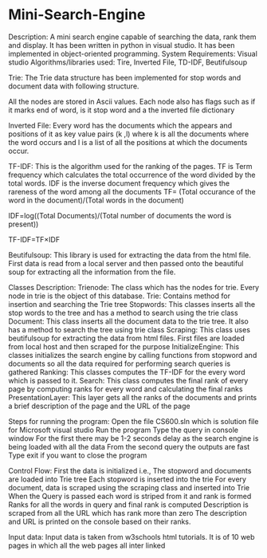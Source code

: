 # Mini-Search-Engine
Description: A mini search engine capable of searching the data, rank them and display. It has been written in python in visual studio. It has been implemented in object-oriented programming. 
System Requirements: Visual studio
Algorithms/libraries used: Tire, Inverted File, TD-IDF, Beutifulsoup

Trie:
The Trie data structure has been implemented for stop words and document data with following structure.
 
All the nodes are stored in Ascii values.
Each node also has flags such as if it marks end of word, is it stop word and a the inverted file dictionary

Inverted File:
Every word has the documents which the appears and positions of it as key value pairs (k ,l) where k is all the documents where the word occurs and l is a list of all the positions at which the documents occur.


TF-IDF:
This is the algorithm used for the ranking of the pages. TF is Term frequency which calculates the total occurrence of the word divided by the total words. IDF is the inverse document frequency which gives the rareness of the word among all the documents
TF=  (Total occurance of the word in the document)/(Total words in the document)

IDF=log⁡((Total Documents)/(Total number of documents the word is present))

TF-IDF=TF×IDF


Beutifulsoup:
This library is used for extracting the data from the html file. First data is read from a local server and then passed onto the beautiful soup for extracting all the information from the file.


Classes Description:
Trienode:  The class which has the nodes for trie. Every node in trie is the object of this database.
Trie:  Contains method for insertion and searching the Trie tree
Stopwords:  This classes inserts all the stop words to the tree and has a method to search using the trie class
Document:  This class inserts all the document data to the trie tree. It also has a method to search the tree using trie class
Scraping:  This class uses beutifulsoup for extracting the data from html files. First files are loaded from local host and then scraped for the purpose
InitializeEngine:  This classes initializes the search engine by calling functions from stopword and documents so all the data required for performing search queries is gathered
Ranking:  This classes computes the TF-IDF for the every word which is passed to it.
Search: This class computes the final rank of every page by computing ranks for every word and calculating the final ranks
PresentationLayer: This layer gets all the ranks of the documents and prints a brief description of the page and the URL of the page


Steps for running the program:
	Open the file CS600.sln which is solution file for Microsoft visual studio
	Run the program
	Type the query in console window
	For the first there may be 1-2 seconds delay as the search engine is being loaded with all the data
	From the second query the outputs are fast
	Type exit if you want to close the program

Control Flow:
	First the data is initialized i.e., The stopword and documents are loaded into Trie tree
	Each stopword is inserted into the trie
	For every document, data is scraped using the scraping class and inserted into Trie  
	When the Query is passed each word is striped from it and rank is formed
	Ranks for all the words in query and final rank is computed
	Description is scraped from all the URL which has rank more than zero
	The description and URL is printed on the console based on their ranks.

Input data:
Input data is taken from w3schools html tutorials. It is of 10 web pages in which all the web pages all inter linked

 
